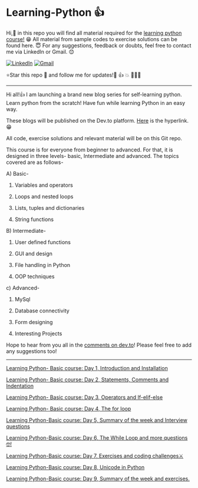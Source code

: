# Learning-Python 👍 
Hi,🤟 in this repo you will find all material required for the [learning python course!](https://dev.to/aatmaj/launching-the-learning-python-course-5f31) 😁
All material from sample codes to exercise solutions can be found here. 😇
For any suggestions, feedback or doubts, feel free to contact me via LinkedIn or Gmail. 😊

[![LinkedIn][1.2]][1]
[![Gmail][2.2]][2]


[1.2]: https://img.shields.io/badge/linkedin-%230077B5.svg?&style=for-the-badge&logo=linkedin&logoColor=white 
[2.2]: https://img.shields.io/badge/Gmail-D14836?style=for-the-badge&logo=gmail&logoColor=white

[1]: https://www.linkedin.com/in/aatmajmhatre/
[2]: https://aatmaj.mhatre@gmail.com

⭐Star this repo 🤩 and follow me for updates!🙂 👍 💥
🙏🙏🙏

______
Hi all!👍 I am launching a brand new blog series for self-learning python. Learn python from the scratch! Have fun while learning Python in an easy way.

These blogs will be published on the Dev.to platform. [Here](https://dev.to/aatmaj/launching-the-learning-python-course-5f31) is the hyperlink. 😁

All code, exercise solutions and relevant material will be on this Git repo.

This course is for everyone from beginner to advanced. For that, it is designed in three levels- basic, Intermediate and advanced. The topics covered are as follows-

A) Basic-

1) Variables and operators

2) Loops and nested loops

3) Lists, tuples and dictionaries

4) String functions

B) Intermediate-

1) User defined functions

2) GUI and design

3) File handling in Python

4) OOP techniques

c) Advanced-

1) MySql

2) Database connectivity

3) Form designing

4) Interesting Projects

Hope to hear from you all in the [comments on dev.to](https://dev.to/aatmaj/launching-the-learning-python-course-5f31)! Please feel free to add any suggestions too!

____

[Learning Python- Basic course: Day 1, Introduction and Installation](https://dev.to/aatmaj/learning-python-basic-course-day-1-introduction-and-installation-ee8)


[Learning Python- Basic course: Day 2, Statements, Comments and Indentation](https://dev.to/aatmaj/learning-python-basic-course-day-2-statements-comments-and-indentation-5b71)

[Learning Python- Basic course: Day 3, Operators and If-elif-else](https://dev.to/aatmaj/learning-python-basic-course-day-3-operators-and-if-elif-else-51cc)

[Learning Python- Basic course: Day 4, The for loop](https://dev.to/aatmaj/learning-python-basic-course-day-4-the-for-loop-40m8)

[Learning Python-Basic course: Day 5, Summary of the week and Interview questions](https://dev.to/aatmaj/learning-python-basic-course-day-5-summary-of-the-week-and-interview-questions-37m0)

[Learning Python-Basic course: Day 6, The While Loop and more questions🤓!](https://dev.to/aatmaj/learning-python-basic-course-day-6-the-while-loop-and-more-questions-k23)

[Learning Python-Basic course: Day 7, Exercises and coding challenges⚔️](https://dev.to/aatmaj/learning-python-basic-course-day-7-exercises-and-coding-challenges-2l2b)

[Learning Python-Basic course: Day 8, Unicode in Python](https://dev.to/aatmaj/learning-python-basic-course-day-8-unicode-in-python-4pdc)

[Learning Python-Basic course: Day 9, Summary of the week and exercises.](https://dev.to/aatmaj/learning-python-basic-course-day-9-summary-of-the-week-and-exercises-ji6)
